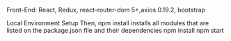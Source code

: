Front-End:
React, Redux, react-router-dom 5+,axios 0.19.2, bootstrap

Local Environment Setup
Then, npm install installs all modules that are listed on the package.json file and their dependencies
npm install
npm start
